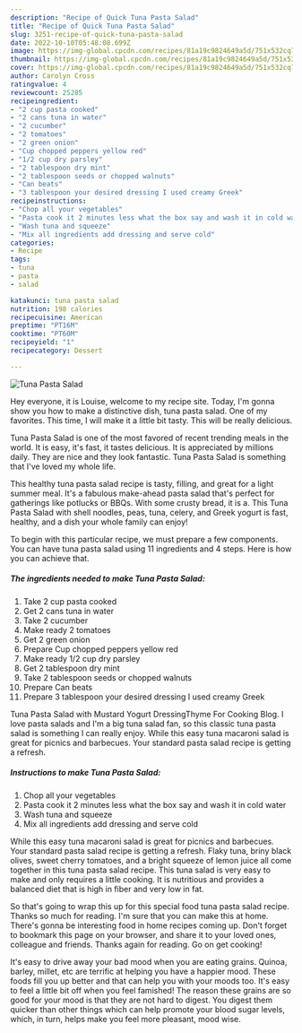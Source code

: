 ```yaml
---
description: "Recipe of Quick Tuna Pasta Salad"
title: "Recipe of Quick Tuna Pasta Salad"
slug: 3251-recipe-of-quick-tuna-pasta-salad
date: 2022-10-10T05:48:08.699Z
image: https://img-global.cpcdn.com/recipes/81a19c9824649a5d/751x532cq70/tuna-pasta-salad-recipe-main-photo.jpg
thumbnail: https://img-global.cpcdn.com/recipes/81a19c9824649a5d/751x532cq70/tuna-pasta-salad-recipe-main-photo.jpg
cover: https://img-global.cpcdn.com/recipes/81a19c9824649a5d/751x532cq70/tuna-pasta-salad-recipe-main-photo.jpg
author: Carolyn Cross
ratingvalue: 4
reviewcount: 25285
recipeingredient:
- "2 cup pasta cooked"
- "2 cans tuna in water"
- "2 cucumber"
- "2 tomatoes"
- "2 green onion"
- "Cup chopped peppers yellow red"
- "1/2 cup dry parsley"
- "2 tablespoon dry mint"
- "2 tablespoon seeds or chopped walnuts"
- "Can beats"
- "3 tablespoon your desired dressing I used creamy Greek"
recipeinstructions:
- "Chop all your vegetables"
- "Pasta cook it 2 minutes less what the box say and wash it in cold water"
- "Wash tuna and squeeze"
- "Mix all ingredients add dressing and serve cold"
categories:
- Recipe
tags:
- tuna
- pasta
- salad

katakunci: tuna pasta salad 
nutrition: 198 calories
recipecuisine: American
preptime: "PT16M"
cooktime: "PT60M"
recipeyield: "1"
recipecategory: Dessert

---
```



![Tuna Pasta Salad](https://img-global.cpcdn.com/recipes/81a19c9824649a5d/751x532cq70/tuna-pasta-salad-recipe-main-photo.jpg)

Hey everyone, it is Louise, welcome to my recipe site. Today, I'm gonna show you how to make a distinctive dish, tuna pasta salad. One of my favorites. This time, I will make it a little bit tasty. This will be really delicious.

Tuna Pasta Salad is one of the most favored of recent trending meals in the world. It is easy, it's fast, it tastes delicious. It is appreciated by millions daily. They are nice and they look fantastic. Tuna Pasta Salad is something that I've loved my whole life.

This healthy tuna pasta salad recipe is tasty, filling, and great for a light summer meal. It&#39;s a fabulous make-ahead pasta salad that&#39;s perfect for gatherings like potlucks or BBQs. With some crusty bread, it is a. This Tuna Pasta Salad with shell noodles, peas, tuna, celery, and Greek yogurt is fast, healthy, and a dish your whole family can enjoy!


To begin with this particular recipe, we must prepare a few components. You can have tuna pasta salad using 11 ingredients and 4 steps. Here is how you can achieve that.

<!--inarticleads1-->

##### The ingredients needed to make Tuna Pasta Salad:

1. Take 2 cup pasta cooked
1. Get 2 cans tuna in water
1. Take 2 cucumber
1. Make ready 2 tomatoes
1. Get 2 green onion
1. Prepare Cup chopped peppers yellow red
1. Make ready 1/2 cup dry parsley
1. Get 2 tablespoon dry mint
1. Take 2 tablespoon seeds or chopped walnuts
1. Prepare Can beats
1. Prepare 3 tablespoon your desired dressing I used creamy Greek


Tuna Pasta Salad with Mustard Yogurt DressingThyme For Cooking Blog. I love pasta salads and I&#39;m a big tuna salad fan, so this classic tuna pasta salad is something I can really enjoy. While this easy tuna macaroni salad is great for picnics and barbecues. Your standard pasta salad recipe is getting a refresh. 

<!--inarticleads2-->

##### Instructions to make Tuna Pasta Salad:

1. Chop all your vegetables
1. Pasta cook it 2 minutes less what the box say and wash it in cold water
1. Wash tuna and squeeze
1. Mix all ingredients add dressing and serve cold


While this easy tuna macaroni salad is great for picnics and barbecues. Your standard pasta salad recipe is getting a refresh. Flaky tuna, briny black olives, sweet cherry tomatoes, and a bright squeeze of lemon juice all come together in this tuna pasta salad recipe. This tuna salad is very easy to make and only requires a little cooking. It is nutritious and provides a balanced diet that is high in fiber and very low in fat. 

So that's going to wrap this up for this special food tuna pasta salad recipe. Thanks so much for reading. I'm sure that you can make this at home. There's gonna be interesting food in home recipes coming up. Don't forget to bookmark this page on your browser, and share it to your loved ones, colleague and friends. Thanks again for reading. Go on get cooking!

It's easy to drive away your bad mood when you are eating grains. Quinoa, barley, millet, etc are terrific at helping you have a happier mood. These foods fill you up better and that can help you with your moods too. It's easy to feel a little bit off when you feel famished! The reason these grains are so good for your mood is that they are not hard to digest. You digest them quicker than other things which can help promote your blood sugar levels, which, in turn, helps make you feel more pleasant, mood wise.
